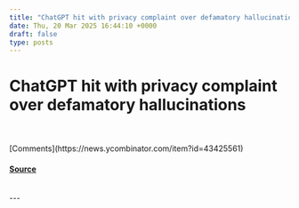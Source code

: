 ```yaml
---
title: "ChatGPT hit with privacy complaint over defamatory hallucinations"
date: Thu, 20 Mar 2025 16:44:10 +0000
draft: false
type: posts
---
```

# ChatGPT hit with privacy complaint over defamatory hallucinations

<br/>

<br/>
[Comments](https://news.ycombinator.com/item?id=43425561)

#### [Source](https://techcrunch.com/2025/03/19/chatgpt-hit-with-privacy-complaint-over-defamatory-hallucinations/)

<br/>
---
